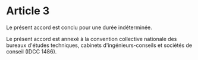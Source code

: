 # Article 3

Le présent accord est conclu pour une durée indéterminée.

Le présent accord est annexé à la convention collective nationale des bureaux d'études techniques, cabinets d'ingénieurs-conseils et sociétés de conseil (IDCC 1486).

